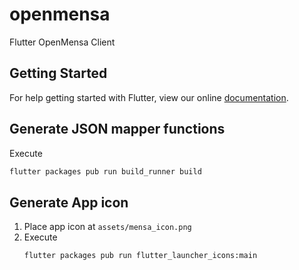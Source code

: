 # openmensa

Flutter OpenMensa Client

## Getting Started

For help getting started with Flutter, view our online
[documentation](https://flutter.io/).

## Generate JSON mapper functions
Execute
```bash
flutter packages pub run build_runner build
```

## Generate App icon
1. Place app icon at `assets/mensa_icon.png`
2. Execute
    ```bash
    flutter packages pub run flutter_launcher_icons:main
    ```
